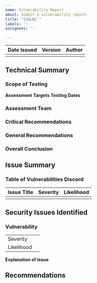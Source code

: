 ```yaml
---
name: Vulnerability Report
about: Submit a vulnerability report
title: "[VULN] "
labels: ''
assignees: ''

---
```


| Date Issued | Version | Author |
| ------------- | -------- | -------  |
| | | |

## Technical Summary
### Scope of Testing
**Assessment**
**Targets**
**Testing Dates**
### Assessment Team
### Critical Recommendations
### General Recommendations
### Overall Conclusion

## Issue Summary
### Table of Vulnerabilities Discord
| Issue Title | Severity | Likelihood |
| ----------- | --------  | ----------- |
| | | | | |

## Security Issues Identified
### Vulnerability
| | |
| - | - |
| Severity | |
| Likelihood | |

**Explanation of Issue**

## Recommendations
